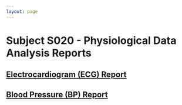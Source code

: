 ```yaml
---
layout: page
---
```


# Subject S020 - Physiological Data Analysis Reports

## [Electrocardiogram (ECG) Report](./ecg/README.md)

## [Blood Pressure (BP) Report](./bp/README.md)

